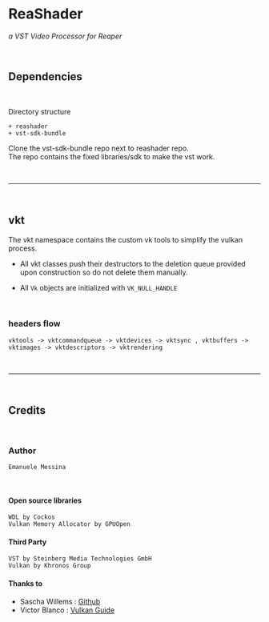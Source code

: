 # ReaShader

_a VST Video Processor for Reaper_

<br>

## Dependencies

<br>

Directory structure

```
+ reashader
+ vst-sdk-bundle
```

Clone the vst-sdk-bundle repo next to reashader repo.
<br>
The repo contains the fixed libraries/sdk to make the vst work.


<br>

---

<br>



## vkt

The vkt namespace contains the custom vk tools to simplify the vulkan process.
<br>
- All vkt classes push their destructors to the deletion queue provided upon construction so do not delete them manually.

- All `Vk` objects are initialized with `VK_NULL_HANDLE`

<br>

### headers flow

`vktools -> vktcommandqueue -> vktdevices -> vktsync , vktbuffers -> vktimages -> vktdescriptors -> vktrendering`


<br>

---

<br>

## Credits

<br>

### Author
    
    Emanuele Messina

<br>

#### Open source libraries

    WDL by Cockos
    Vulkan Memory Allocator by GPUOpen

#### Third Party

    VST by Steinberg Media Technologies GmbH
    Vulkan by Khronos Group

#### Thanks to
    
- Sascha Willems : [Github](https://github.com/SaschaWillems/Vulkan)
- Victor Blanco : [Vulkan Guide](https://vkguide.dev/)
